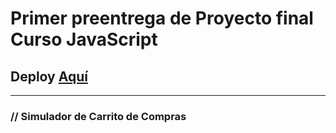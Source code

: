 <h1>
    Primer preentrega de Proyecto final Curso JavaScript
</h1>
<h2>
    Deploy <a href="">Aquí</a>
</h2>
<hr>    
<h3>
    // Simulador de Carrito de Compras
</h3>
